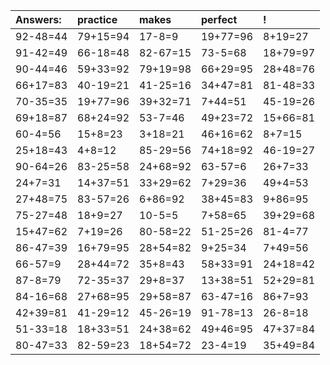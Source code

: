 | Answers: | practice | makes | perfect | ! |
| :--- | :--- | :--- | :--- | :--- |
| 92-48=44 | 79+15=94 | 17-8=9 | 19+77=96 | 8+19=27 | 
| 91-42=49 | 66-18=48 | 82-67=15 | 73-5=68 | 18+79=97 | 
| 90-44=46 | 59+33=92 | 79+19=98 | 66+29=95 | 28+48=76 | 
| 66+17=83 | 40-19=21 | 41-25=16 | 34+47=81 | 81-48=33 | 
| 70-35=35 | 19+77=96 | 39+32=71 | 7+44=51 | 45-19=26 | 
| 69+18=87 | 68+24=92 | 53-7=46 | 49+23=72 | 15+66=81 | 
| 60-4=56 | 15+8=23 | 3+18=21 | 46+16=62 | 8+7=15 | 
| 25+18=43 | 4+8=12 | 85-29=56 | 74+18=92 | 46-19=27 | 
| 90-64=26 | 83-25=58 | 24+68=92 | 63-57=6 | 26+7=33 | 
| 24+7=31 | 14+37=51 | 33+29=62 | 7+29=36 | 49+4=53 | 
| 27+48=75 | 83-57=26 | 6+86=92 | 38+45=83 | 9+86=95 | 
| 75-27=48 | 18+9=27 | 10-5=5 | 7+58=65 | 39+29=68 | 
| 15+47=62 | 7+19=26 | 80-58=22 | 51-25=26 | 81-4=77 | 
| 86-47=39 | 16+79=95 | 28+54=82 | 9+25=34 | 7+49=56 | 
| 66-57=9 | 28+44=72 | 35+8=43 | 58+33=91 | 24+18=42 | 
| 87-8=79 | 72-35=37 | 29+8=37 | 13+38=51 | 52+29=81 | 
| 84-16=68 | 27+68=95 | 29+58=87 | 63-47=16 | 86+7=93 | 
| 42+39=81 | 41-29=12 | 45-26=19 | 91-78=13 | 26-8=18 | 
| 51-33=18 | 18+33=51 | 24+38=62 | 49+46=95 | 47+37=84 | 
| 80-47=33 | 82-59=23 | 18+54=72 | 23-4=19 | 35+49=84 | 
